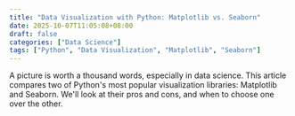 ```yaml
---
title: "Data Visualization with Python: Matplotlib vs. Seaborn"
date: 2025-10-07T11:05:08+08:00
draft: false
categories: ["Data Science"]
tags: ["Python", "Data Visualization", "Matplotlib", "Seaborn"]
---
```


A picture is worth a thousand words, especially in data science. This article compares two of Python's most popular visualization libraries: Matplotlib and Seaborn. We'll look at their pros and cons, and when to choose one over the other.
